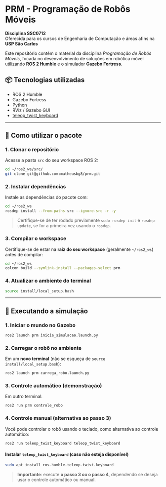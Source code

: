 # PRM - Programação de Robôs Móveis

**Disciplina SSC0712**  
Oferecida para os cursos de Engenharia de Computação e áreas afins na **USP São Carlos**

Este repositório contém o material da disciplina *Programação de Robôs Móveis*, focada no desenvolvimento de soluções em robótica móvel utilizando **ROS 2 Humble** e o simulador **Gazebo Fortress**.

## 📦 Tecnologias utilizadas

- ROS 2 Humble
- Gazebo Fortress
- Python
- RViz / Gazebo GUI
- [teleop_twist_keyboard](https://github.com/ros2/teleop_twist_keyboard)

---

## 🚀 Como utilizar o pacote

### 1. Clonar o repositório

Acesse a pasta `src` do seu workspace ROS 2:

```bash
cd ~/ros2_ws/src/
git clone git@github.com:matheusbg8/prm.git
````

### 2. Instalar dependências

Instale as dependências do pacote com:

```bash
cd ~/ros2_ws
rosdep install --from-paths src --ignore-src -r -y
```

> Certifique-se de ter rodado previamente `sudo rosdep init` e `rosdep update`, se for a primeira vez usando o `rosdep`.

### 3. Compilar o workspace

Certifique-se de estar na **raiz do seu workspace** (geralmente `~/ros2_ws`) antes de compilar:

```bash
cd ~/ros2_ws
colcon build --symlink-install --packages-select prm
```

### 4. Atualizar o ambiente do terminal

```bash
source install/local_setup.bash
```

---

## 🧪 Executando a simulação

### 1. Iniciar o mundo no Gazebo

```bash
ros2 launch prm inicia_simulacao.launch.py
```

### 2. Carregar o robô no ambiente

Em um **novo terminal** (não se esqueça de `source install/local_setup.bash`):

```bash
ros2 launch prm carrega_robo.launch.py
```

### 3. Controle automático (demonstração)

Em outro terminal:

```bash
ros2 run prm controle_robo
```

### 4. **Controle manual (alternativa ao passo 3)**

Você pode controlar o robô usando o teclado, como alternativa ao controle automático:

```bash
ros2 run teleop_twist_keyboard teleop_twist_keyboard
```

#### Instalar `teleop_twist_keyboard` (caso não esteja disponível)

```bash
sudo apt install ros-humble-teleop-twist-keyboard
```

> **Importante**: execute **o passo 3 *ou* o passo 4**, dependendo se deseja usar o controle automático ou manual.
